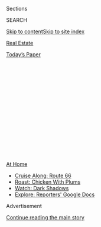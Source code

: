 <div id="app">

<div>

<div>

<div>

<div class="NYTAppHideMasthead css-1q2w90k e1suatyy0">

<div class="section css-ui9rw0 e1suatyy2">

<div class="css-eph4ug er09x8g0">

<div class="css-6n7j50">

</div>

<span class="css-1dv1kvn">Sections</span>

<div class="css-10488qs">

<span class="css-1dv1kvn">SEARCH</span>

</div>

[Skip to content](#site-content)[Skip to site index](#site-index)

</div>

<div id="masthead-section-label" class="css-1wr3we4 eaxe0e00">

[Real
Estate](https://www.nytimes3xbfgragh.onion/section/realestate)

</div>

<div class="css-10698na e1huz5gh0">

</div>

</div>

<div id="masthead-bar-one" class="section hasLinks css-15hmgas e1csuq9d3">

<div class="css-uqyvli e1csuq9d0">

</div>

<div class="css-1uqjmks e1csuq9d1">

</div>

<div class="css-9e9ivx">

[](https://myaccount.nytimes3xbfgragh.onion/auth/login?response_type=cookie&client_id=vi)

</div>

<div class="css-1bvtpon e1csuq9d2">

[Today’s
Paper](https://www.nytimes3xbfgragh.onion/section/todayspaper)

</div>

</div>

</div>

</div>

<div data-aria-hidden="false">

<div id="site-content" data-role="main">

<div>

<div class="css-1aor85t" style="opacity:0.000000001;z-index:-1;visibility:hidden">

<div class="css-1hqnpie">

<div class="css-epjblv">

<span class="css-17xtcya">[Real
Estate](/section/realestate)</span><span class="css-x15j1o">|</span><span class="css-fwqvlz">Desperate
Sellers, Nervous Buyers: Real Estate Sales in a
Pandemic</span>

</div>

<div class="css-k008qs">

<div class="css-1iwv8en">

<span class="css-18z7m18"></span>

<div>

</div>

</div>

<span class="css-1n6z4y">https://nyti.ms/2zimjwn</span>

<div class="css-1705lsu">

<div class="css-4xjgmj">

<div class="css-4skfbu" data-role="toolbar" data-aria-label="Social Media Share buttons, Save button, and Comments Panel with current comment count" data-testid="share-tools">

  - 
  - 
  - 
  - 
    
    <div class="css-6n7j50">
    
    </div>

  - 
  - 

</div>

</div>

</div>

</div>

</div>

</div>

<div class="css-13pd83m">

<div id="NYT_TOP_BANNER_REGION">

<div>

<div id="maps-athome-menu" class="section css-l08pwh interactive-content interactive-size-medium">

<div class="css-17ih8de interactive-body">

<div class="at-home-nav__innerContainer">

<div class="at-home-nav__title">

[At
Home](https://www.nytimes3xbfgragh.onion/spotlight/at-home?action=click&pgtype=Article&state=default&region=TOP_BANNER&context=at_home_menu)

</div>

  - [Cruise Along:
    Route 66](https://www.nytimes3xbfgragh.onion/2020/09/07/travel/route-66.html?action=click&pgtype=Article&state=default&region=TOP_BANNER&context=at_home_menu)
  - [Roast: Chicken With
    Plums](https://www.nytimes3xbfgragh.onion/2020/09/04/dining/sheet-pan-chicken.html?action=click&pgtype=Article&state=default&region=TOP_BANNER&context=at_home_menu)
  - [Watch: Dark
    Shadows](https://www.nytimes3xbfgragh.onion/2020/09/04/arts/television/dark-shadows-stream.html?action=click&pgtype=Article&state=default&region=TOP_BANNER&context=at_home_menu)
  - [Explore: Reporters' Google
    Docs](https://www.nytimes3xbfgragh.onion/interactive/2020/at-home/even-more-reporters-editors-diaries-lists-recommendations.html?action=click&pgtype=Article&state=default&region=TOP_BANNER&context=at_home_menu)

</div>

</div>

</div>

</div>

</div>

</div>

<div id="top-wrapper" class="css-1sy8kpn">

<div id="top-slug" class="css-l9onyx">

Advertisement

</div>

[Continue reading the main
story](#after-top)

<div class="ad top-wrapper" style="text-align:center;height:100%;display:block;min-height:250px">

<div id="top" class="place-ad" data-position="top" data-size-key="top">

</div>

</div>

<div id="after-top">

</div>

</div>

<div>

<div id="sponsor-wrapper" class="css-1hyfx7x">

<div id="sponsor-slug" class="css-19vbshk">

Supported by

</div>

[Continue reading the main
story](#after-sponsor)

<div id="sponsor" class="ad sponsor-wrapper" style="text-align:center;height:100%;display:block">

</div>

<div id="after-sponsor">

</div>

</div>

<div class="css-186x18t">

</div>

<div class="css-1vkm6nb ehdk2mb0">

# Desperate Sellers, Nervous Buyers: Real Estate Sales in a Pandemic

</div>

The sales market in New York City has slowed to a crawl, but bold buyers
are forging ahead, sometimes buying sight unseen.

<div class="css-79elbk" data-testid="photoviewer-wrapper">

<div class="css-z3e15g" data-testid="photoviewer-wrapper-hidden">

</div>

<div class="css-1a48zt4 ehw59r15" data-testid="photoviewer-children">

![<span class="css-16f3y1r e13ogyst0" data-aria-hidden="true">About 60
real estate agents gathered in a virtual conference room late last month
to network and gain exposure for listings. Brokers and their clients are
devising new methods to push deals through against long
odds.</span>](https://static01.graylady3jvrrxbe.onion/images/2020/05/10/realestate/08virus-selling/oakImage-1588788278106-articleLarge.png?quality=75&auto=webp&disable=upscale)

</div>

</div>

<div class="css-18e8msd">

<div class="css-vp77d3 epjyd6m0">

<div class="css-hus3qt ey68jwv0" data-aria-hidden="true">

[![Stefanos
Chen](https://static01.graylady3jvrrxbe.onion/images/2018/06/13/multimedia/author-stefanos-chen/author-stefanos-chen-thumbLarge-v2.png
"Stefanos Chen")](https://www.nytimes3xbfgragh.onion/by/stefanos-chen)

</div>

<div class="css-1baulvz">

By [<span class="css-1baulvz last-byline" itemprop="name">Stefanos
Chen</span>](https://www.nytimes3xbfgragh.onion/by/stefanos-chen)

</div>

</div>

  - May 8,
    2020

  - 
    
    <div class="css-4xjgmj">
    
    <div class="css-d8bdto" data-role="toolbar" data-aria-label="Social Media Share buttons, Save button, and Comments Panel with current comment count" data-testid="share-tools">
    
      - 
      - 
      - 
      - 
        
        <div class="css-6n7j50">
        
        </div>
    
      - 
      - 
    
    </div>
    
    </div>

</div>

</div>

<div class="section meteredContent css-1r7ky0e" name="articleBody" itemprop="articleBody">

<div class="css-1fanzo5 StoryBodyCompanionColumn">

<div class="css-53u6y8">

Late last month, about 60 agents from some of New York’s top brokerages
gathered in a virtual conference room for what was billed as the first
open house of its kind for real estate agents. One by one, presenters
shared pictures and videos of eight listings in Chelsea, with varying
degrees of candor.

“It does look onto a brick wall,” said one agent.

“We just reduced the price,” said another.

The gallery of muted agents looked on. One chewed a sandwich and yelled
at someone offscreen; another sat stone-faced in front of a virtual
jungle background. One wore a suit and tie, while another splayed out on
a couch in sweats.

“I feel like I’m inside an acid trip,” an agent wrote in a private text.

Six weeks after New York State issued its stay-at-home order to combat
the coronavirus, agents, consumers and developers are finding their way
through an [unrecognizable home-buying
market](https://www.nytimes3xbfgragh.onion/2020/06/24/realestate/phase-2-showings.html),
devising new and unfamiliar methods to push deals along against long
odds. Some are proving more successful than others.

It was already going to be a challenging spring in Manhattan, where
prices are down about 20 percent from the peak in 2016 [amid a glut of
luxury
condos](https://www.nytimes3xbfgragh.onion/2020/01/10/realestate/new-york-decade-real-estate.html).
But as sellers pitch million-dollar apartments over FaceTime and buyers
grapple with purchasing a home they’ve never set foot in, sales and
listings are evaporating during what is supposed to be the peak of
spring buying season.

</div>

</div>

<div class="css-1fanzo5 StoryBodyCompanionColumn">

<div class="css-53u6y8">

From March 22, when the stay-at-home order took effect, to April 29,
there were 643 contracts signed in Manhattan, fewer than half signed
during the same period last year, according to GS Data Services, a real
estate data firm. The median sale price of $1.025 million marked a 6
percent drop from the same time last spring. In Brooklyn, where the
median sale price was $900,000 from March 22 to April 29, signings were
down 65 percent from the same period last year.

Now agents are bracing for deeper cuts. There were just 59 new listings
posted in Manhattan in the week ending April 26, including resales and
new development, a stunning 88 percent decline from the 519 listings
added during the same week last year, according to UrbanDigs, a real
estate data site.

“The drop in deal volume is staggering and unprecedented for the
industry,” said Garrett Derderian, the chief executive of GS Data
Services, adding that most of the recent buyers still had a chance to
visit in person, before the lockdown.

</div>

</div>

<div class="css-79elbk" data-testid="photoviewer-wrapper">

<div class="css-z3e15g" data-testid="photoviewer-wrapper-hidden">

</div>

<div class="css-1a48zt4 ehw59r15" data-testid="photoviewer-children">

![<span class="css-16f3y1r e13ogyst0" data-aria-hidden="true">This Upper
East Side studio started at $745,000 last year and was cut to the last
asking price of $695,000. The buyer negotiated an additional 9 percent
discount, with furnishings
included.</span><span class="css-cnj6d5 e1z0qqy90" itemprop="copyrightHolder"><span class="css-1ly73wi e1tej78p0">Credit...</span><span>Douglas
Elliman</span></span>](https://static01.graylady3jvrrxbe.onion/images/2020/05/08/realestate/08virus-selling/08virus-selling-articleLarge.jpg?quality=75&auto=webp&disable=upscale)

</div>

</div>

<div class="css-1fanzo5 StoryBodyCompanionColumn">

<div class="css-53u6y8">

“I don’t see deals going fully virtual,” he said, adding that sales will
decline further because so much of the buying process is normally
tactile and emotional.

</div>

</div>

<div class="css-1fanzo5 StoryBodyCompanionColumn">

<div class="css-53u6y8">

The organizer of the virtual open house, Gerald Germany, an agent with
Douglas Elliman, said his remote event was the best way for agents to
gain exposure for their listings while in-person showings remain
prohibited. So far, though, he has had just one signed contract since
the lockdown began: a one-bedroom apartment listed for $995,000, which
the buyer visited just before the restrictions began.

“We’re going to have to wait until these people can get in and see the
units,” he said. In early May, Gov. Andrew M. Cuomo announced that the
second phase of reopening the city would include real estate services,
though the timeline is unclear.

Still, as frantic sellers hunt for buyers, deals are still happening —
from first-timers hoping to take advantage of near record-low mortgage
rates and soft prices, to all-cash investors buying units in bulk. To
lure sheepish buyers, agents and developers are trying everything from
millennial-friendly Instagram tours to deeper discounts and even
“satisfaction guarantees.”

It’s unclear where prices will settle, but the first batch of new buyers
could set the tone for months to come. In a small survey of 43 offers
entered after the stay-at-home order in Manhattan, Queens and Brooklyn,
the average offer was 14.5 percent below asking price, according to
Fritz Frigan with Halstead Real Estate. Among accepted offers, the
discount was about 8 percent. (Discounts are likely to be smaller at the
lower end of the market, where supply remains tight, agents
said.)

</div>

</div>

<div class="css-79elbk" data-testid="photoviewer-wrapper">

<div class="css-z3e15g" data-testid="photoviewer-wrapper-hidden">

</div>

<div class="css-1a48zt4 ehw59r15" data-testid="photoviewer-children">

<div class="css-1xdhyk6 erfvjey0">

<span class="css-1ly73wi e1tej78p0">Image</span>

<div class="css-zjzyr8">

<div data-testid="lazyimage-container" style="height:257.77777777777777px">

</div>

</div>

</div>

<span class="css-16f3y1r e13ogyst0" data-aria-hidden="true">To sell her
Upper West Side co-op, Lara Sullivan drove to New York from her current
home in Boston to open all the doors, then waited in the car as a
prospective buyer toured the
space.</span><span class="css-cnj6d5 e1z0qqy90" itemprop="copyrightHolder"><span class="css-1ly73wi e1tej78p0">Credit...</span><span>Compass</span></span>

</div>

</div>

<div class="css-1fanzo5 StoryBodyCompanionColumn">

<div class="css-53u6y8">

Kathy Murray, a Douglas Elliman agent, is still getting deals done, but
from the confines of her home. If there is an upside to having to show
apartments virtually, it’s that habitual open-house tourists rarely
bother, leaving only determined buyers to contend with.

“Once they want a FaceTime tour, they tend to be more serious about
making a deal,” said Ms. Murray, who has four deals in the works — three
of which involve international buyers.

</div>

</div>

<div class="css-1fanzo5 StoryBodyCompanionColumn">

<div class="css-53u6y8">

In late April she closed a deal on an Upper East Side studio listed a
year ago. Before the pandemic, the price was cut twice, from $745,000 to
the last asking price of $695,000, and she said the buyer, a Harvard
student from Hong Kong, negotiated an additional 9 percent discount as
the market grew more uncertain. Crucially, the buyer and his parents
requested to include the seller’s furniture, so they wouldn’t face
move-in challenges with the condo board.

<div id="NYT_MAIN_CONTENT_2_REGION" class="css-9tf9ac">

<div>

</div>

</div>

Deals today require good timing and adaptability. Lara Sullivan, who
rented out her Upper West Side co-op before moving to Boston for a job
in the health industry, drove back to New York recently to retrieve the
keys from her last tenant, not thinking she’d soon find another renter,
let alone a buyer.

Her agent, Alyssa Brody with Compass, wasn’t expecting much interest
when she listed the apartment for sale in late March, but she received a
call from an interested broker within half an hour, she said.

With gloves and a mask in tow, Ms. Sullivan drove for three hours to
open all the doors in the apartment, then waited in the car as the
prospective buyer toured the space. Ms. Brody, who was two hours away in
Sag Harbor, gave live updates over FaceTime, conveyed by the buyer’s
agent.

</div>

</div>

<div class="css-79elbk" data-testid="photoviewer-wrapper">

<div class="css-z3e15g" data-testid="photoviewer-wrapper-hidden">

</div>

<div class="css-1a48zt4 ehw59r15" data-testid="photoviewer-children">

<div class="css-1xdhyk6 erfvjey0">

<span class="css-1ly73wi e1tej78p0">Image</span>

<div class="css-zjzyr8">

<div data-testid="lazyimage-container" style="height:298.37777777777774px">

</div>

</div>

</div>

<span class="css-16f3y1r e13ogyst0" data-aria-hidden="true">Alyssa
Brody, a Compass agent, credited a recent sale to this selfie-style
apartment tour posted to Instagram. “It has to be authentic,” she said,
or buyers become suspicious of the
content.</span><span class="css-cnj6d5 e1z0qqy90" itemprop="copyrightHolder"><span class="css-1ly73wi e1tej78p0">Credit...</span><span>Alyssa
Brody</span></span>

</div>

</div>

<div class="css-1fanzo5 StoryBodyCompanionColumn">

<div class="css-53u6y8">

It paid off: The buyer, who caught wind of the upcoming listing three
weeks before it came to market, agreed to pay close to the asking price
of $1,968,300 for the three-bedroom duplex at the top of a prewar
walk-up. Ms. Brody credits an amateur Instagram tour of the apartment
she recorded in 2018 for catching the buyer’s eye.

“It has to be authentic,” she said of the [selfie-style
video](https://www.instagram.com/p/B_FmVj1jMkC/), with captions like
“the most magical part\!” and the hashtag \#mondaymotivation.
Overproduced videos, she said, can make buyers question the content.

</div>

</div>

<div class="css-1fanzo5 StoryBodyCompanionColumn">

<div class="css-53u6y8">

As Ms. Sullivan discovered, motivated buyers are out there. At Manhattan
House, the well-regarded midcentury condo on the Upper East Side, Shelly
Bleier, an agent with Douglas Elliman, sold a one-bedroom apartment,
sight unseen, to another resident of the building in an off-market deal.
It is in contract for $70,000 more than the $2.01 million the seller
**** paid for it in 2016, at the peak of the market. Ms. Bleier said she
would have listed the unit for about $1.65 million, based on recent
comparable sales.

“I think it’s the pandemic deal of the century,” said Ms. Bleier, whose
client, an investor in India, was preparing to rent rather than sell
because she feared she wouldn’t be able to turn a profit.

The buyer had heard the apartment was going to list for rent, and jumped
at the chance to buy it for a family member. “I told the woman, ‘I can’t
show it to you,’ and she said, ‘I don’t care,’” apparently because she
had seen the apartment
before.

</div>

</div>

<div class="css-79elbk" data-testid="photoviewer-wrapper">

<div class="css-z3e15g" data-testid="photoviewer-wrapper-hidden">

</div>

<div class="css-1a48zt4 ehw59r15" data-testid="photoviewer-children">

<div class="css-1xdhyk6 erfvjey0">

<span class="css-1ly73wi e1tej78p0">Image</span>

<div class="css-zjzyr8">

<div data-testid="lazyimage-container" style="height:529.7333333333333px">

</div>

</div>

</div>

<span class="css-16f3y1r e13ogyst0" data-aria-hidden="true">A rendering
of the Waterline Square complex on the West Side of Manhattan, where a
group of South American buyers bought eight units in April for close to
$27 million. The buyers visited prior to New York’s stay-at-home
order.</span><span class="css-cnj6d5 e1z0qqy90" itemprop="copyrightHolder"><span class="css-1ly73wi e1tej78p0">Credit...</span><span>Noe
& Associates with The Boundary</span></span>

</div>

</div>

<div class="css-1fanzo5 StoryBodyCompanionColumn">

<div class="css-53u6y8">

In the luxury condo market, where prices have been lagging for years,
there were just 11 new development contracts signed in the week ending
April 26, marking the lowest weekly tally in several years, according to
the brokerage CORE. Now developers, some of whom were under pressure to
move units long before the pandemic, are offering substantial
concessions.

While few expect the wave of defaults seen after 2008, there will likely
be some urgent sales in the coming months, said Elliot Bogod, president
of Broadway Realty. He said he was trying to purchase about 20 units at
a 20 percent discount from an Upper West Side condo he would not name,
because of competition from other bidders. (In an unusual move, he said
he was negotiating with the lender, not the developer, suggesting the
property might be in financial distress.) The units start at around $4
million, he said, and his clients plan to rent them.

At Waterline Square, a new luxury complex on the West Side, a group of
South American buyers bought eight units in April for close to $27
million in cash — an average discount of about 7 percent, according to
people familiar with the deal. James Linsley, the president of GID
Development Group, the developer, would not comment on the buyers, who
visited the property before the lockdown, but said the sales team has
signed six deals since the lockdown began, none of which were sight
unseen.

</div>

</div>

<div class="css-1fanzo5 StoryBodyCompanionColumn">

<div class="css-53u6y8">

Despite its current role as the epicenter of a global pandemic,
investors “still look at New York City as a safe haven,” said Melissa
Ziweslin, a senior managing director at Corcoran Sunshine, a large
development marketing firm.

At One Manhattan Square, the 815-unit tower on the Lower East Side, the
developer, Extell, has announced its deepest discounts yet: up to 20
percent off select units in a building where prices ranged from $1.2
million to over $13 million. Before the pandemic, the developer was
already offering to cover up to 10 years of common charges on the most
expensive units, at a cost of tens of millions of dollars to the
project. About 33 percent of the units are now closed or in contract,
according to an analysis by the data company MarketProof. A spokeswoman
said the developer would not release new sales
numbers.

</div>

</div>

<div class="css-79elbk" data-testid="photoviewer-wrapper">

<div class="css-z3e15g" data-testid="photoviewer-wrapper-hidden">

</div>

<div class="css-1a48zt4 ehw59r15" data-testid="photoviewer-children">

<div class="css-1xdhyk6 erfvjey0">

<span class="css-1ly73wi e1tej78p0">Image</span>

<div class="css-zjzyr8">

<div data-testid="lazyimage-container" style="height:253.26666666666665px">

</div>

</div>

</div>

<span class="css-16f3y1r e13ogyst0" data-aria-hidden="true">A rendering
of the Rowan, an under-construction condo project in Astoria, Queens.
Buyers who signed after the stay-at-home order will be able to tour the
project when the lockdown is eased, after which they will have five days
to walk away from any
deal.</span><span class="css-cnj6d5 e1z0qqy90" itemprop="copyrightHolder"><span class="css-1ly73wi e1tej78p0">Credit...</span><span>Redundant
Pixel</span></span>

</div>

</div>

<div class="css-1fanzo5 StoryBodyCompanionColumn">

<div class="css-53u6y8">

Less expensive condo projects have taken other unusual steps. At the
Rowan in Astoria, Queens, where prices range from $540,000 to about $2.5
million, the developer, RockFarmer Properties, is offering a
“satisfaction guaranteed” clause. Buyers who signed after the
stay-at-home order will be able to tour the under-construction project
when the lockdown is eased, after which they will have five days to walk
away from any deal. Down payment requirements were also reduced to 5
percent from 10 percent.

Shan Chowdhury, of Halstead, signed a contract for a client, a
first-time buyer in Miami who works in the medical field, to purchase a
one-bedroom apartment, sight unseen, at the Vernon 123 complex in Long
Island City, Queens.

The buyer watched a virtual tour and looked at an aerial view from
Google Street View, Mr. Chowdhury said. That was enough to seal the
deal. The 650-square-foot apartment initially listed for $895,000 in
2019, and was cut several times to the last asking price of $799,000.

Mr. Chowdhury wouldn’t reveal the final price, because the deal hadn’t
closed yet, but could confidently say: “We renegotiated, hard.”

For weekly email updates on residential real estate news, [sign up
here](http://www.nytimes3xbfgragh.onion/newsletters/realestate/). Follow
us on Twitter: [@nytrealestate](https://twitter.com/nytrealestate).

</div>

</div>

</div>

<div>

</div>

<div>

</div>

<div>

</div>

<div>

<div id="bottom-wrapper" class="css-1ede5it">

<div id="bottom-slug" class="css-l9onyx">

Advertisement

</div>

[Continue reading the main
story](#after-bottom)

<div id="bottom" class="ad bottom-wrapper" style="text-align:center;height:100%;display:block;min-height:90px">

</div>

<div id="after-bottom">

</div>

</div>

</div>

</div>

</div>

## Site Index

<div>

</div>

## Site Information Navigation

  - [© <span>2020</span> <span>The New York Times
    Company</span>](https://help.nytimes3xbfgragh.onion/hc/en-us/articles/115014792127-Copyright-notice)

<!-- end list -->

  - [NYTCo](https://www.nytco.com/)
  - [Contact
    Us](https://help.nytimes3xbfgragh.onion/hc/en-us/articles/115015385887-Contact-Us)
  - [Work with us](https://www.nytco.com/careers/)
  - [Advertise](https://nytmediakit.com/)
  - [T Brand Studio](http://www.tbrandstudio.com/)
  - [Your Ad
    Choices](https://www.nytimes3xbfgragh.onion/privacy/cookie-policy#how-do-i-manage-trackers)
  - [Privacy](https://www.nytimes3xbfgragh.onion/privacy)
  - [Terms of
    Service](https://help.nytimes3xbfgragh.onion/hc/en-us/articles/115014893428-Terms-of-service)
  - [Terms of
    Sale](https://help.nytimes3xbfgragh.onion/hc/en-us/articles/115014893968-Terms-of-sale)
  - [Site
    Map](https://spiderbites.nytimes3xbfgragh.onion)
  - [Help](https://help.nytimes3xbfgragh.onion/hc/en-us)
  - [Subscriptions](https://www.nytimes3xbfgragh.onion/subscription?campaignId=37WXW)

</div>

</div>

</div>

</div>
